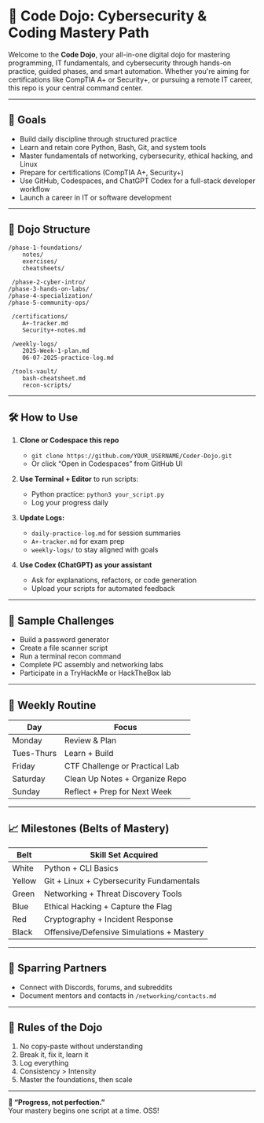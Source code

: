 # 🥋 Code Dojo: Cybersecurity & Coding Mastery Path

Welcome to the **Code Dojo**, your all-in-one digital dojo for mastering programming, IT fundamentals, and cybersecurity through hands-on practice, guided phases, and smart automation. Whether you're aiming for certifications like CompTIA A+ or Security+, or pursuing a remote IT career, this repo is your central command center.

---

## 🚀 Goals

- Build daily discipline through structured practice
- Learn and retain core Python, Bash, Git, and system tools
- Master fundamentals of networking, cybersecurity, ethical hacking, and Linux
- Prepare for certifications (CompTIA A+, Security+)
- Use GitHub, Codespaces, and ChatGPT Codex for a full-stack developer workflow
- Launch a career in IT or software development

---

## 🧱 Dojo Structure

```
/phase-1-foundations/
    notes/
    exercises/
    cheatsheets/

 /phase-2-cyber-intro/
/phase-3-hands-on-labs/
/phase-4-specialization/
/phase-5-community-ops/

 /certifications/
    A+-tracker.md
    Security+-notes.md

 /weekly-logs/
    2025-Week-1-plan.md
    06-07-2025-practice-log.md

 /tools-vault/
    bash-cheatsheet.md
    recon-scripts/
```

---

## 🛠️ How to Use

1. **Clone or Codespace this repo**
   - `git clone https://github.com/YOUR_USERNAME/Coder-Dojo.git`
   - Or click “Open in Codespaces” from GitHub UI

2. **Use Terminal + Editor** to run scripts:
   - Python practice: `python3 your_script.py`
   - Log your progress daily

3. **Update Logs:**
   - `daily-practice-log.md` for session summaries
   - `A+-tracker.md` for exam prep
   - `weekly-logs/` to stay aligned with goals

4. **Use Codex (ChatGPT) as your assistant**
   - Ask for explanations, refactors, or code generation
   - Upload your scripts for automated feedback

---

## 🧪 Sample Challenges

- Build a password generator
- Create a file scanner script
- Run a terminal recon command
- Complete PC assembly and networking labs
- Participate in a TryHackMe or HackTheBox lab

---

## 🧠 Weekly Routine

| Day       | Focus                                |
|-----------|--------------------------------------|
| Monday    | Review & Plan                        |
| Tues-Thurs| Learn + Build                        |
| Friday    | CTF Challenge or Practical Lab       |
| Saturday  | Clean Up Notes + Organize Repo       |
| Sunday    | Reflect + Prep for Next Week         |

---

## 📈 Milestones (Belts of Mastery)

| Belt   | Skill Set Acquired                          |
|--------|---------------------------------------------|
| White  | Python + CLI Basics                         |
| Yellow | Git + Linux + Cybersecurity Fundamentals    |
| Green  | Networking + Threat Discovery Tools         |
| Blue   | Ethical Hacking + Capture the Flag          |
| Red    | Cryptography + Incident Response            |
| Black  | Offensive/Defensive Simulations + Mastery   |

---

## 🤝 Sparring Partners

- Connect with Discords, forums, and subreddits
- Document mentors and contacts in `/networking/contacts.md`

---

## 🔐 Rules of the Dojo

1. No copy-paste without understanding
2. Break it, fix it, learn it
3. Log everything
4. Consistency > Intensity
5. Master the foundations, then scale

---

**🧘 “Progress, not perfection.”**  
Your mastery begins one script at a time. OSS!